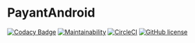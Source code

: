 # PayantAndroid

[![Codacy Badge](https://api.codacy.com/project/badge/Grade/8d9c76bd609b45e9b873efe4f619cd9e)](https://app.codacy.com/app/LEMUBIT/PayantAndroid?utm_source=github.com&utm_medium=referral&utm_content=LEMUBIT/PayantAndroid&utm_campaign=badger)
[![Maintainability](https://api.codeclimate.com/v1/badges/9239daa9216d4e97f328/maintainability)](https://codeclimate.com/github/LEMUBIT/PayantAndroid/maintainability)
[![CircleCI](https://circleci.com/gh/LEMUBIT/PayantAndroid.svg?style=svg)](https://circleci.com/gh/LEMUBIT/PayantAndroid)
[![GitHub license](https://img.shields.io/badge/license-Apache%20License%202.0-blue.svg?style=flat)](http://www.apache.org/licenses/LICENSE-2.0)
